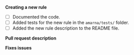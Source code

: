 **Creating a new rule**
- [ ] Documented the code.
- [ ] Added tests for the new rule in the `amarna/tests/` folder.
- [ ] Added the new rule description to the README file.

**Pull request description**

<!--
Explain what this PR does.
If adding a new rule explain the new rule.
If fixing an issue, provide details.
-->

**Fixes issues**

<!--
Write "closes #XX" in the comment to auto-close issue #XX when the PR is merged.
-->
